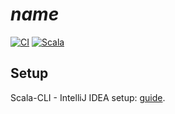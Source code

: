 # $name$

[![CI](https://github.com/$github_org$/$repo_name$/actions/workflows/ci.yml/badge.svg)](https://github.com/$github_org$/$repo_name$/actions/workflows/ci.yml)
[![Scala](https://img.shields.io/badge/Scala-3-%23DC322F?style=flat&labelColor=%23383838&logo=Scala&logoColor=%23DC322F&logoWidth=12&cacheSeconds=3600)](https://www.scala-lang.org/)

## Setup

Scala-CLI - IntelliJ IDEA setup: [guide](https://scala-cli.virtuslab.org/docs/cookbooks/ide/intellij/).
